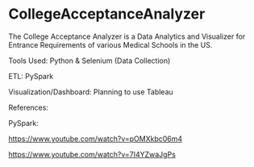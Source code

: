 # CollegeAcceptanceAnalyzer

The College Acceptance Analyzer is a Data Analytics and Visualizer for Entrance Requirements of various Medical Schools in the US.

Tools Used:
Python & Selenium (Data Collection)

ETL: PySpark

Visualization/Dashboard:  Planning to use Tableau

References:

  PySpark:

  https://www.youtube.com/watch?v=pOMXkbc06m4

  https://www.youtube.com/watch?v=7I4YZwaJgPs
